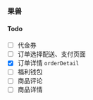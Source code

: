 ### 果兽

#### Todo

- [ ] 代金券
- [ ] 订单选择配送、支付页面
- [x] 订单详情 `orderDetail`
- [ ] 福利钱包
- [ ] 商品评论
- [ ] 商品详情
